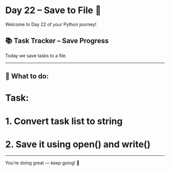 # Day 22 – Save to File 💾

Welcome to Day 22 of your Python journey!

## 📚 Task Tracker – Save Progress

Today we save tasks to a file.


---

## 🧠 What to do:

# Task:
# 1. Convert task list to string
# 2. Save it using open() and write()


---

You're doing great — keep going! 🚀